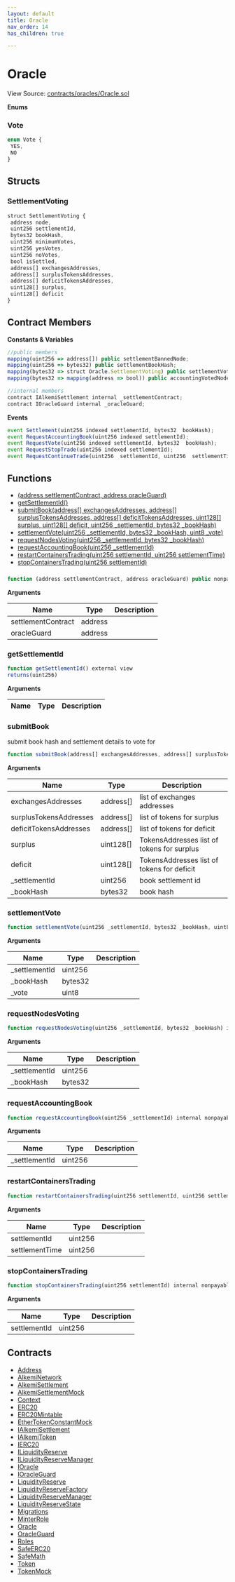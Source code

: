 ```yaml
---
layout: default
title: Oracle
nav_order: 14
has_children: true

---
```


# Oracle

View Source: [contracts/oracles/Oracle.sol](../contracts/oracles/Oracle.sol)


**Enums**
### Vote

```js
enum Vote {
 YES,
 NO
}
```

## Structs
### SettlementVoting

```js
struct SettlementVoting {
 address node,
 uint256 settlementId,
 bytes32 bookHash,
 uint256 minimumVotes,
 uint256 yesVotes,
 uint256 noVotes,
 bool isSettled,
 address[] exchangesAddresses,
 address[] surplusTokensAddresses,
 address[] deficitTokensAddresses,
 uint128[] surplus,
 uint128[] deficit
}
```

## Contract Members
**Constants & Variables**

```js
//public members
mapping(uint256 => address[]) public settlementBannedNode;
mapping(uint256 => bytes32) public settlementBookHash;
mapping(bytes32 => struct Oracle.SettlementVoting) public settlementVoting;
mapping(bytes32 => mapping(address => bool)) public accountingVotedNode;

//internal members
contract IAlkemiSettlement internal _settlementContract;
contract IOracleGuard internal _oracleGuard;

```

**Events**

```js
event Settlement(uint256 indexed settlementId, bytes32  bookHash);
event RequestAccountingBook(uint256 indexed settlementId);
event RequestVote(uint256 indexed settlementId, bytes32  bookHash);
event RequestStopTrade(uint256 indexed settlementId);
event RequestContinueTrade(uint256  settlementId, uint256  settlementTimeStamp);
```

## Functions

- [(address settlementContract, address oracleGuard)](#)
- [getSettlementId()](#getsettlementid)
- [submitBook(address[] exchangesAddresses, address[] surplusTokensAddresses, address[] deficitTokensAddresses, uint128[] surplus, uint128[] deficit, uint256 _settlementId, bytes32 _bookHash)](#submitbook)
- [settlementVote(uint256 _settlementId, bytes32 _bookHash, uint8 _vote)](#settlementvote)
- [requestNodesVoting(uint256 _settlementId, bytes32 _bookHash)](#requestnodesvoting)
- [requestAccountingBook(uint256 _settlementId)](#requestaccountingbook)
- [restartContainersTrading(uint256 settlementId, uint256 settlementTime)](#restartcontainerstrading)
- [stopContainersTrading(uint256 settlementId)](#stopcontainerstrading)

###

```js
function (address settlementContract, address oracleGuard) public nonpayable
```

**Arguments**

| Name        | Type           | Description  |
| ------------- |------------- | -----|
| settlementContract | address |  |
| oracleGuard | address |  |

### getSettlementId

```js
function getSettlementId() external view
returns(uint256)
```

**Arguments**

| Name        | Type           | Description  |
| ------------- |------------- | -----|

### submitBook

submit book hash and settlement details to vote for

```js
function submitBook(address[] exchangesAddresses, address[] surplusTokensAddresses, address[] deficitTokensAddresses, uint128[] surplus, uint128[] deficit, uint256 _settlementId, bytes32 _bookHash) external nonpayable
```

**Arguments**

| Name        | Type           | Description  |
| ------------- |------------- | -----|
| exchangesAddresses | address[] | list of exchanges addresses |
| surplusTokensAddresses | address[] | list of tokens for surplus |
| deficitTokensAddresses | address[] | list of tokens for deficit |
| surplus | uint128[] | TokensAddresses list of tokens for surplus |
| deficit | uint128[] | TokensAddresses list of tokens for deficit |
| _settlementId | uint256 | book settlement id |
| _bookHash | bytes32 | book hash |

### settlementVote

```js
function settlementVote(uint256 _settlementId, bytes32 _bookHash, uint8 _vote) external nonpayable
```

**Arguments**

| Name        | Type           | Description  |
| ------------- |------------- | -----|
| _settlementId | uint256 |  |
| _bookHash | bytes32 |  |
| _vote | uint8 |  |

### requestNodesVoting

```js
function requestNodesVoting(uint256 _settlementId, bytes32 _bookHash) internal nonpayable
```

**Arguments**

| Name        | Type           | Description  |
| ------------- |------------- | -----|
| _settlementId | uint256 |  |
| _bookHash | bytes32 |  |

### requestAccountingBook

```js
function requestAccountingBook(uint256 _settlementId) internal nonpayable
```

**Arguments**

| Name        | Type           | Description  |
| ------------- |------------- | -----|
| _settlementId | uint256 |  |

### restartContainersTrading

```js
function restartContainersTrading(uint256 settlementId, uint256 settlementTime) external nonpayable
```

**Arguments**

| Name        | Type           | Description  |
| ------------- |------------- | -----|
| settlementId | uint256 |  |
| settlementTime | uint256 |  |

### stopContainersTrading

```js
function stopContainersTrading(uint256 settlementId) internal nonpayable
```

**Arguments**

| Name        | Type           | Description  |
| ------------- |------------- | -----|
| settlementId | uint256 |  |

## Contracts

* [Address](Address.md)
* [AlkemiNetwork](AlkemiNetwork.md)
* [AlkemiSettlement](AlkemiSettlement.md)
* [AlkemiSettlementMock](AlkemiSettlementMock.md)
* [Context](Context.md)
* [ERC20](ERC20.md)
* [ERC20Mintable](ERC20Mintable.md)
* [EtherTokenConstantMock](EtherTokenConstantMock.md)
* [IAlkemiSettlement](IAlkemiSettlement.md)
* [IAlkemiToken](IAlkemiToken.md)
* [IERC20](IERC20.md)
* [ILiquidityReserve](ILiquidityReserve.md)
* [ILiquidityReserveManager](ILiquidityReserveManager.md)
* [IOracle](IOracle.md)
* [IOracleGuard](IOracleGuard.md)
* [LiquidityReserve](LiquidityReserve.md)
* [LiquidityReserveFactory](LiquidityReserveFactory.md)
* [LiquidityReserveManager](LiquidityReserveManager.md)
* [LiquidityReserveState](LiquidityReserveState.md)
* [Migrations](Migrations.md)
* [MinterRole](MinterRole.md)
* [Oracle](Oracle.md)
* [OracleGuard](OracleGuard.md)
* [Roles](Roles.md)
* [SafeERC20](SafeERC20.md)
* [SafeMath](SafeMath.md)
* [Token](Token.md)
* [TokenMock](TokenMock.md)
